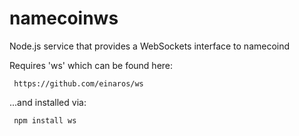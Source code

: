 namecoinws
==========

Node.js service that provides a WebSockets interface to namecoind

Requires 'ws' which can be found here:

     https://github.com/einaros/ws

...and installed via:

     npm install ws
